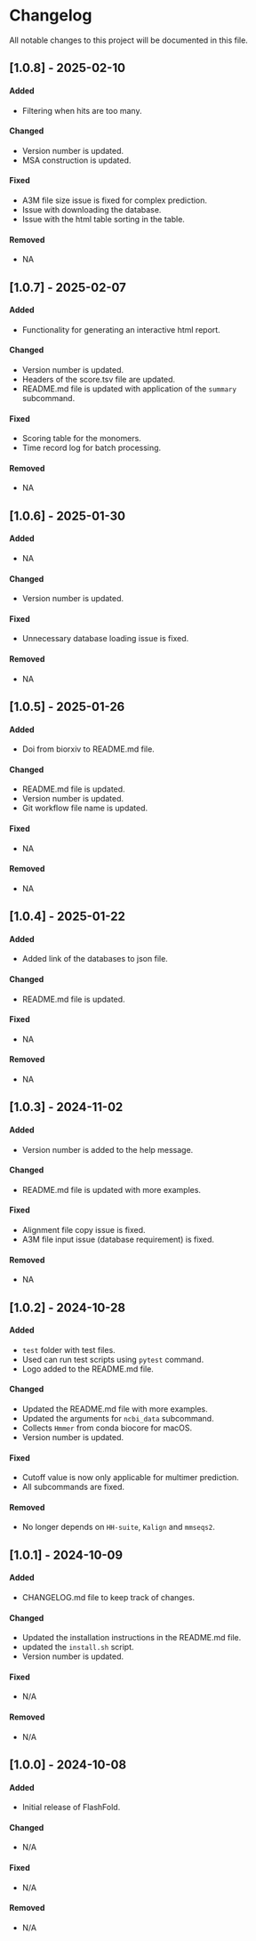 # Changelog

All notable changes to this project will be documented in this file.


## [1.0.8] - 2025-02-10

#### Added
- Filtering when hits are too many.

#### Changed
- Version number is updated.
- MSA construction is updated.

#### Fixed
- A3M file size issue is fixed for complex prediction.
- Issue with downloading the database.
- Issue with the html table sorting in the table.

#### Removed
- NA


## [1.0.7] - 2025-02-07

#### Added
- Functionality for generating an interactive html report.

#### Changed
- Version number is updated.
- Headers of the score.tsv file are updated.
- README.md file is updated with application of the `summary` subcommand.

#### Fixed
- Scoring table for the monomers.
- Time record log for batch processing.

#### Removed
- NA


## [1.0.6] - 2025-01-30

#### Added
- NA

#### Changed
- Version number is updated.

#### Fixed
- Unnecessary database loading issue is fixed.

#### Removed
- NA


## [1.0.5] - 2025-01-26

#### Added
- Doi from biorxiv to README.md file.

#### Changed
- README.md file is updated.
- Version number is updated.
- Git workflow file name is updated.

#### Fixed
- NA

#### Removed
- NA


## [1.0.4] - 2025-01-22

#### Added
- Added link of the databases to json file.

#### Changed
- README.md file is updated.

#### Fixed
- NA

#### Removed
- NA


## [1.0.3] - 2024-11-02

#### Added
- Version number is added to the help message.

#### Changed
- README.md file is updated with more examples.

#### Fixed
- Alignment file copy issue is fixed.
- A3M file input issue (database requirement) is fixed.

#### Removed
- NA


## [1.0.2] - 2024-10-28

#### Added
- `test` folder with test files.
- Used can run test scripts using `pytest` command.
- Logo added to the README.md file.

#### Changed
- Updated the README.md file with more examples.
- Updated the arguments for `ncbi_data` subcommand. 
- Collects `Hmmer` from conda biocore for macOS.
- Version number is updated.

#### Fixed
- Cutoff value is now only applicable for multimer prediction.
- All subcommands are fixed.

#### Removed
- No longer depends on `HH-suite`, `Kalign` and `mmseqs2`.


## [1.0.1] - 2024-10-09

#### Added
- CHANGELOG.md file to keep track of changes.

#### Changed
- Updated the installation instructions in the README.md file.
- updated the `install.sh` script.
- Version number is updated.

#### Fixed
- N/A

#### Removed
- N/A


## [1.0.0] - 2024-10-08

#### Added
- Initial release of FlashFold.

#### Changed
- N/A

#### Fixed
- N/A

#### Removed
- N/A